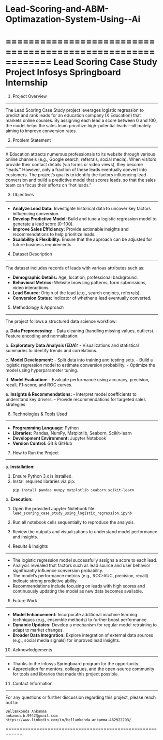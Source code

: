 # Lead-Scoring-and-ABM-Optimazation-System-Using--Ai

============================================================
              Lead Scoring Case Study Project
                Infosys Springboard Internship
============================================================

1. Project Overview
--------------------
The Lead Scoring Case Study project leverages logistic regression to predict and rank leads for an education company (X Education) that markets online courses. By assigning each lead a score between 0 and 100, the model helps the sales team prioritize high-potential leads—ultimately aiming to improve conversion rates.

2. Problem Statement
--------------------
X Education attracts numerous professionals to its website through various online channels (e.g., Google search, referrals, social media). When visitors provide their contact details (via forms or video views), they become “leads.” However, only a fraction of these leads eventually convert into customers. The project’s goal is to identify the factors influencing lead conversion and build a predictive model that scores leads, so that the sales team can focus their efforts on “hot leads.”

3. Objectives
-------------
- **Analyze Lead Data:** Investigate historical data to uncover key factors influencing conversion.
- **Develop Predictive Model:** Build and tune a logistic regression model to generate a lead score (0–100).
- **Improve Sales Efficiency:** Provide actionable insights and recommendations to help prioritize leads.
- **Scalability & Flexibility:** Ensure that the approach can be adjusted for future business requirements.

4. Dataset Description
----------------------
The dataset includes records of leads with various attributes such as:
  - **Demographic Details:** Age, location, professional background.
  - **Behavioral Metrics:** Website browsing patterns, form submissions, video interactions.
  - **Lead Source:** Origin of the lead (e.g., search engines, referrals).
  - **Conversion Status:** Indicator of whether a lead eventually converted.

5. Methodology & Approach
--------------------------
The project follows a structured data science workflow:

  a. **Data Preprocessing:**
     - Data cleaning (handling missing values, outliers).
     - Feature encoding and normalization.
  
  b. **Exploratory Data Analysis (EDA):**
     - Visualizations and statistical summaries to identify trends and correlations.
  
  c. **Model Development:**
     - Split data into training and testing sets.
     - Build a logistic regression model to estimate conversion probability.
     - Optimize the model using hyperparameter tuning.
  
  d. **Model Evaluation:**
     - Evaluate performance using accuracy, precision, recall, F1-score, and ROC curves.
  
  e. **Insights & Recommendations:**
     - Interpret model coefficients to understand key drivers.
     - Provide recommendations for targeted sales strategies.

6. Technologies & Tools Used
-----------------------------
- **Programming Language:** Python
- **Libraries:** Pandas, NumPy, Matplotlib, Seaborn, Scikit-learn
- **Development Environment:** Jupyter Notebook
- **Version Control:** Git & GitHub

7. How to Run the Project
--------------------------
a. **Installation:**
   1. Ensure Python 3.x is installed.
   2. Install required libraries via pip:
      ```
      pip install pandas numpy matplotlib seaborn scikit-learn
      ```
b. **Execution:**
   1. Open the provided Jupyter Notebook file: 
      `lead_scoring_case_study_using_logistic_regression.ipynb`
   2. Run all notebook cells sequentially to reproduce the analysis.
   3. Review the outputs and visualizations to understand model performance and insights.

8. Results & Insights
----------------------
- The logistic regression model successfully assigns a score to each lead.
- Analysis revealed that factors such as lead source and user behavior significantly influence conversion probability.
- The model’s performance metrics (e.g., ROC-AUC, precision, recall) indicate strong predictive ability.
- Recommendations include focusing on leads with high scores and continuously updating the model as new data becomes available.

9. Future Work
--------------
- **Model Enhancement:** Incorporate additional machine learning techniques (e.g., ensemble methods) to further boost performance.
- **Dynamic Updates:** Develop a mechanism for regular model retraining to adapt to market changes.
- **Broader Data Integration:** Explore integration of external data sources (e.g., social media signals) for improved lead insights.

10. Acknowledgements
--------------------
- Thanks to the Infosys Springboard program for the opportunity.
- Appreciation for mentors, colleagues, and the open-source community for tools and libraries that made this project possible.

11. Contact Information
------------------------
For any questions or further discussion regarding this project, please reach out to:

    Bellamkonda Ankamma
    ankamma.b.9942@gmail.com
    https://www.linkedin.com/in/bellamkonda-ankamma-462922293/

============================================================
